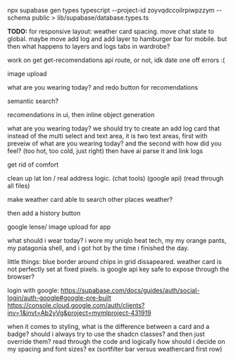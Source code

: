npx supabase gen types typescript --project-id zoyvqdccoilrpiwpzzym --schema public > lib/supabase/database.types.ts


**TODO:**
for responsive layout: weather card spacing. move chat state to global. maybe move add log and add layer to hamburger bar for mobile. but then what happens to layers and logs tabs in wardrobe?

work on get get-recomendations api route, or not, idk
date one off errors :(

image upload

what are you wearing today? and redo button for recomendations

semantic search?

recomendations in ui, then inline object generation


what are you wearing today?
we should try to create an add log card that instead of the multi select and text area, it is two text areas, first with preveiw of what are you wearing today? and the second with how did you feel? (too hot, too cold, just right) then have ai parse it and link logs


get rid of comfort

clean up lat lon / real address logic. (chat tools) (google api) (read through all files)

make weather card able to search other places weather?

then add a history button

google lense/ image upload for app

what should i wear today?
i wore my uniqlo heat tech, my my orange pants, my patagonia shell, and i got hot by the time i finished the day.

little things: blue border around chips in grid dissapeared. weather card is not perfectly set at fixed pixels. is google api key safe to expose through the browser?


login with google:
https://supabase.com/docs/guides/auth/social-login/auth-google#google-pre-built
https://console.cloud.google.com/auth/clients?inv=1&invt=Ab2yVg&project=mymlproject-431919

when it comes to styling, what is the difference between a card and a badge? should i always try to use the shadcn classes? and then just override them?
read through the code
and logically how should i decide on my spacing and font sizes? ex (sortfilter bar versus weathercard first row)
